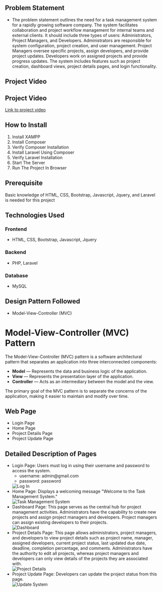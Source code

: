 <!DOCTYPE html>
<html lang="en">
<head>
    <meta charset="UTF-8">
    <meta name="viewport" content="width=device-width, initial-scale=1.0">
    <title>Task Management System</title>
</head>
<body>
<h2>Problem Statement</h2>

<ul>
    <li>The problem statement outlines the need for a task management system for a rapidly growing software company. The system facilitates collaboration and project workflow management for internal teams and external clients. It should include three types of users: Administrators, Project Managers, and Developers. Administrators are responsible for system configuration, project creation, and user management. Project Managers oversee specific projects, assign developers, and provide project updates. Developers work on assigned projects and provide progress updates. The system includes features such as project creation, dashboard views, project details pages, and login functionality.</li>
</ul>

<h2>Project Video</h2>

<h2>Project Video</h2>
<p><a href="#">Link to project video</a></p>

<h2>How to Install</h2>
<ol>
    <li>Install XAMPP</li>
    <li>Install Composer</li>
    <li>Verify Composer Installation</li>
    <li>Install Laravel Using Composer</li>
    <li>Verify Laravel Installation</li>
    <li>Start The Server</li>
    <li>Run The Project In Browser</li>
</ol>

<h2>Prerequisite</h2>
<p>Basic knowledge of HTML, CSS, Bootstrap, Javascript, Jquery, and Laravel is needed for this project</p>

<h2>Technologies Used</h2>
<h3>Frontend</h3>
<ul>
    <li>HTML, CSS, Bootstrap, Javascript, Jquery</li>
</ul>
<h3>Backend</h3>
<ul>
    <li>PHP, Laravel</li>
</ul>
<h3>Database</h3>
<ul>
    <li>MySQL</li>
</ul>
<h2>Design Pattern Followed</h2>
<ul>
    <li>Model-View-Controller (MVC)</li>
</ul>

<h1>Model-View-Controller (MVC) Pattern</h1>

<p>The Model-View-Controller (MVC) pattern is a software architectural pattern that separates an application into three interconnected components:</p>

<ul>
    <li><strong>Model</strong> — Represents the data and business logic of the application.</li>
    <li><strong>View</strong> — Represents the presentation layer of the application.</li>
    <li><strong>Controller</strong> — Acts as an intermediary between the model and the view.</li>
</ul>

<p>The primary goal of the MVC pattern is to separate the concerns of the application, making it easier to maintain and modify over time.</p>

<h2>Web Page</h2>
<ul>
    <li>Login Page</li>
    <li>Home Page</li>
    <li>Project Details Page</li>
    <li>Project Update Page</li>
</ul>

<h2>Detailed Description of Pages</h2>
<ul>
    <li>Login Page: Users must log in using their username and password to access the system.
        <ul>
            <li>username: admin@gmail.com</li>
            <li>password: password</li>
        </ul>
    </li>
    <img src="https://drive.google.com/uc?export=view&id=1syPiPkMIiX0j4z7oCWYQYssiH1qe7S7F" alt="Log In"> 
    
 <li>Home Page: Displays a welcoming message "Welcome to the Task Management System."</li>
    <img src="https://drive.google.com/uc?export=view&id=1ozq1IEd331a2lXMcgvAsDMJtFmzxNU7y" alt="Task Management System">
    <li>Dashboard Page: This page serves as the central hub for project management activities. Administrators have the capability to create new projects and assign project managers and developers. Project managers can assign existing developers to their projects.</li>
    <img src="https://drive.google.com/uc?export=view&id=1Zf14unaI1FfQ_O7vAnfJLYQa2Shg5FkY" alt="Dashboard">
    <li>Project Details Page: This page allows administrators, project managers, and developers to view project details such as project name, manager, assigned developers, current project status, last updated due date, deadline, completion percentage, and comments. Administrators have the authority to edit all projects, whereas project managers and developers can only view details of the projects they are associated with.</li>
    <img src="https://drive.google.com/uc?export=view&id=1y7X50zOkyI3gYj2gnLezxVZHVZM8QENp" alt="Project Details">
    <li>Project Update Page: Developers can update the project status from this page.</li>
    <img src="https://drive.google.com/uc?export=view&id=1h15SkETR0s1r7U7eH78pVpYhwTjPHGj9" alt="Update System">
</ul>

</body>
</html>
